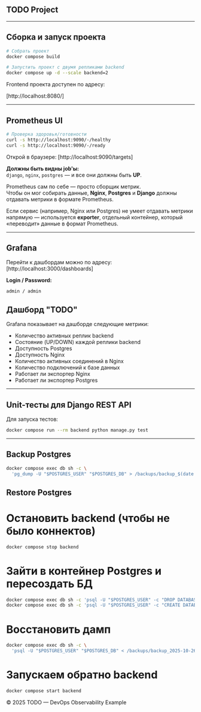 ## TODO Project

---

## Сборка и запуск проекта

```bash
# Собрать проект
docker compose build

# Запустить проект с двумя репликами backend
docker compose up -d --scale backend=2
```

Frontend проекта доступен по адресу:

[http://localhost:8080/]

---

## Prometheus UI

```bash
# Проверка здоровья/готовности
curl -s http://localhost:9090/-/healthy
curl -s http://localhost:9090/-/ready
```

Открой в браузере:
[http://localhost:9090/targets]

**Должны быть видны job'ы:**  
`django`, `nginx`, `postgres` — и все они должны быть **UP**.

Prometheus сам по себе — просто сборщик метрик.  
Чтобы он мог собирать данные, **Nginx**, **Postgres** и **Django** должны отдавать метрики в формате Prometheus.

Если сервис (например, Nginx или Postgres) не умеет отдавать метрики напрямую — используется **exporter**, отдельный контейнер, который «переводит» данные в формат Prometheus.

---

## Grafana

Перейти к дашбордам можно по адресу:  
[http://localhost:3000/dashboards]

**Login / Password:**  
```
admin / admin
```

## Дашборд "TODO"

Grafana показывает на дашборде следующие метрики:

- Количество активных реплик backend  
- Состояние (UP/DOWN) каждой реплики backend  
- Доступность Postgres  
- Доступность Nginx  
- Количество активных соединений в Nginx  
- Количество подключений к базе данных  
- Работает ли экспортер Nginx  
- Работает ли экспортер Postgres

---

## Unit-тесты для Django REST API

Для запуска тестов:

```bash
docker compose run --rm backend python manage.py test
```
---

## Backup Postgres

```bash
docker compose exec db sh -c \
  'pg_dump -U "$POSTGRES_USER" "$POSTGRES_DB" > /backups/backup_$(date +%Y-%m-%d_%H-%M-%S).sql'
```
## Restore Postgres

# Остановить backend (чтобы не было коннектов)
```bash
docker compose stop backend
```

# Зайти в контейнер Postgres и пересоздать БД
```bash
docker compose exec db sh -c 'psql -U "$POSTGRES_USER" -c "DROP DATABASE IF EXISTS \"$POSTGRES_DB\";"'
docker compose exec db sh -c 'psql -U "$POSTGRES_USER" -c "CREATE DATABASE \"$POSTGRES_DB\" OWNER \"$POSTGRES_USER\";"'
```

# Восстановить дамп
```bash
docker compose exec db sh -c \
  'psql -U "$POSTGRES_USER" "$POSTGRES_DB" < /backups/backup_2025-10-26_19-32-10.sql'
```

# Запускаем обратно backend
```bash
docker compose start backend
```


© 2025 TODO — DevOps Observability Example